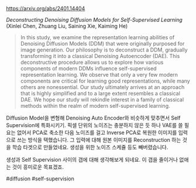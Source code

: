 https://arxiv.org/abs/2401.14404

*Deconstructing Denoising Diffusion Models for Self-Supervised Learning* (Xinlei Chen, Zhuang Liu, Saining Xie, Kaiming He)

> In this study, we examine the representation learning abilities of Denoising Diffusion Models (DDM) that were originally purposed for image generation. Our philosophy is to deconstruct a DDM, gradually transforming it into a classical Denoising Autoencoder (DAE). This deconstructive procedure allows us to explore how various components of modern DDMs influence self-supervised representation learning. We observe that only a very few modern components are critical for learning good representations, while many others are nonessential. Our study ultimately arrives at an approach that is highly simplified and to a large extent resembles a classical DAE. We hope our study will rekindle interest in a family of classical methods within the realm of modern self-supervised learning.

Diffusion Model을 변형해 Denoising Auto Encoder와 비슷하게 맞추면서 Self Supervision에 특화시키기. 픽셀 단위의 노이즈는 충분하지 않은 듯 하나 VAE를 쓸 필요는 없어서 PCA로 축소한 다음 노이즈를 걸고 Inverse PCA로 복원한 이미지를 입력으로 쓰는 방식을 택했습니다. 그 입력에 대해 원본 이미지를 Reconstruction 하는 것을 학습 타겟으로 만들었네요. 생성을 위한 노이즈 스케쥴 등도 빼버렸습니다.

생성과 Self Supervision 사이의 갭에 대해 생각해보게 되네요. 이 갭을 줄이거나 없애는 것이 흥미로운 목표겠죠.

#diffusion #self-supervision 